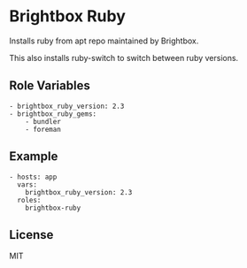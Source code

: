 # Brightbox Ruby

Installs ruby from apt repo maintained by Brightbox.

This also installs ruby-switch to switch between ruby versions.

## Role Variables

    - brightbox_ruby_version: 2.3
    - brightbox_ruby_gems:
        - bundler
        - foreman

## Example

    - hosts: app
      vars:
        brightbox_ruby_version: 2.3
      roles:
        brightbox-ruby

## License

MIT

